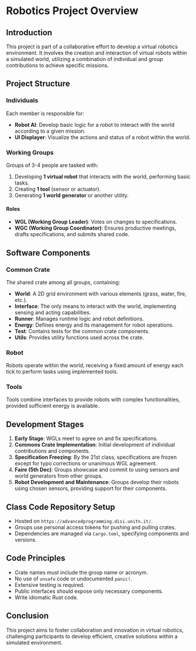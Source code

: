 # Robotics Project Overview

## Introduction
This project is part of a collaborative effort to develop a virtual robotics environment. It involves the creation and interaction of virtual robots within a simulated world, utilizing a combination of individual and group contributions to achieve specific missions.

## Project Structure

### Individuals
Each member is responsible for:
- **Robot AI**: Develop basic logic for a robot to interact with the world according to a given mission.
- **UI Displayer**: Visualize the actions and status of a robot within the world.

### Working Groups
Groups of 3-4 people are tasked with:
1. Developing **1 virtual robot** that interacts with the world, performing basic tasks.
2. Creating **1 tool** (sensor or actuator).
3. Generating **1 world generator** or another utility.

#### Roles
- **WGL (Working Group Leader)**: Votes on changes to specifications.
- **WGC (Working Group Coordinator)**: Ensures productive meetings, drafts specifications, and submits shared code.

## Software Components

### Common Crate
The shared crate among all groups, containing:
- **World**: A 2D grid environment with various elements (grass, water, fire, etc.).
- **Interface**: The only means to interact with the world, implementing sensing and acting capabilities.
- **Runner**: Manages runtime logic and robot definitions.
- **Energy**: Defines energy and its management for robot operations.
- **Test**: Contains tests for the common crate components.
- **Utils**: Provides utility functions used across the crate.

### Robot
Robots operate within the world, receiving a fixed amount of energy each tick to perform tasks using implemented tools.

### Tools
Tools combine interfaces to provide robots with complex functionalities, provided sufficient energy is available.

## Development Stages

1. **Early Stage**: WGLs meet to agree on and fix specifications.
2. **Commons Crate Implementation**: Initial development of individual contributions and components.
3. **Specification Freezing**: By the 21st class, specifications are frozen except for typo corrections or unanimous WGL agreement.
4. **Faire (5th Dec)**: Groups showcase and commit to using sensors and world generators from other groups.
5. **Robot Development and Maintenance**: Groups develop their robots using chosen sensors, providing support for their components.

## Class Code Repository Setup

- Hosted on `https://advancedprogramming.disi.unitn.it/`.
- Groups use personal access tokens for pushing and pulling crates.
- Dependencies are managed via `Cargo.toml`, specifying components and versions.

## Code Principles

- Crate names must include the group name or acronym.
- No use of `unsafe` code or undocumented `panic!`.
- Extensive testing is required.
- Public interfaces should expose only necessary components.
- Write idiomatic Rust code.

## Conclusion

This project aims to foster collaboration and innovation in virtual robotics, challenging participants to develop efficient, creative solutions within a simulated environment.

